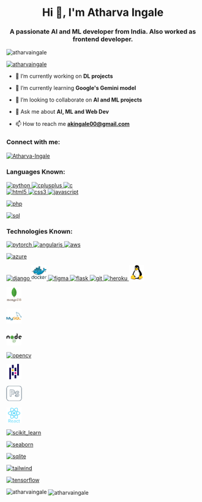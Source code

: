 <h1 align="center">Hi 👋, I'm Atharva Ingale</h1>
<h3 align="center">A passionate AI and ML developer from India. Also worked as frontend developer.</h3>

<p align="left"> <img src="https://komarev.com/ghpvc/?username=atharvaingale&label=Profile%20views&color=0e75b6&style=flat" alt="atharvaingale" /> </p>

<p align="left"> <a href="https://github.com/ryo-ma/github-profile-trophy"><img src="https://github-profile-trophy.vercel.app/?username=atharvaingale" alt="atharvaingale" /></a> </p>

- 🔭 I’m currently working on **DL projects**

- 🌱 I’m currently learning **Google's Gemini model**

- 👯 I’m looking to collaborate on **AI and ML projects**

- 💬 Ask me about **AI, ML and Web Dev**

- 📫 How to reach me **akingale00@gmail.com**

<h3 align="left">Connect with me:</h3>
<p align="left">
<a href="https://linkedin.com/in/atharva-ingale" target="blank"><img align="center" src="https://www.vectorlogo.zone/logos/linkedin/linkedin-icon.svg" alt="Atharva-Ingale" height="50" width="50" /></a>
</p>

<h3 align="left">Languages Known:</h3>
<p> 

<a href="https://www.python.org/" target="_blank" rel="noreferrer"> 
<img src="https://github.com/AtharvaIngale/AtharvaIngale/assets/94461630/e828d176-9b90-4dbb-bf3f-7bf140b65234" alt="python" width="150" height="150" style= "Padding: 10px,20px;"/> </a>
  
  
<a href="https://www.w3schools.com/cpp/" target="_blank" rel="noreferrer"> 
<img src="https://github.com/AtharvaIngale/AtharvaIngale/assets/94461630/0d4e0406-a802-4525-b436-c8b95c34d90b" alt="cplusplus" width="150" height="150" style= "Padding: 10px,20px;"/> </a>


<a href="https://www.cprogramming.com/" target="_blank" rel="noreferrer"> 
<img src="https://github.com/AtharvaIngale/AtharvaIngale/assets/94461630/59351087-f7ed-442a-8bd0-b8e16e19e375" alt="c" width="150" height="150" style= "Padding: 10px,20px;"/> </a>

<br>

<a href="https://www.w3.org/html/" target="_blank" rel="noreferrer"> 
<img src="https://github.com/AtharvaIngale/AtharvaIngale/assets/94461630/36cc6f03-ea9b-4fb7-891c-8a0560a9da0a" alt="html5" width="150" height="150" style= "Padding: 10px,20px;"/> </a>

<a href="https://www.w3schools.com/css/" target="_blank" rel="noreferrer"> 
<img src="https://www.vectorlogo.zone/logos/w3_css/w3_css-official.svg" alt="css3" width="150" height="150" style= "Padding: 10px,20px;"/> </a> 

<a href="https://developer.mozilla.org/en-US/docs/Web/JavaScript" target="_blank" rel="noreferrer"> 
<img src="https://github.com/AtharvaIngale/AtharvaIngale/assets/94461630/118f1e6c-a1c2-4cd3-8497-1a76459bccee" alt="javascript" width="150" height="150" style= "Padding: 10px,20px;"/> </a> 

<a href="https://www.php.net" target="_blank" rel="noreferrer"> <img src="https://github.com/AtharvaIngale/AtharvaIngale/assets/94461630/156d421c-063c-48a4-a5b0-83817a31ec91" alt="php" width="150" height="150" style= "Padding: 10px,20px;"/> </a>

<a href="https://www.php.net" target="_blank" rel="noreferrer"> <img src="https://github.com/AtharvaIngale/AtharvaIngale/assets/94461630/08935ba7-dc4d-4f47-8259-5e1fb94f5ff" alt="sql" width="150" height="150" style= "Padding: 10px,20px;"/> </a>

</p>

<h3 align="left">Technologies Known:</h3>
<p align="left"> 

<a href="https://pytorch.org/" target="_blank" rel="noreferrer"> 
<img src="https://www.vectorlogo.zone/logos/pytorch/pytorch-icon.svg" alt="pytorch" width="40" height="40"/> </a> 
 
<a href="https://angular.io" target="_blank" rel="noreferrer"> 
<img src="https://www.vectorlogo.zone/logos/angular/angular-ar21.svg" alt="angularjs" width="250" height="150" Padding: 10px,10px;/> </a> 
  
<a href="https://aws.amazon.com" target="_blank" rel="noreferrer"> 
<img src="https://www.vectorlogo.zone/logos/amazon_aws/amazon_aws-ar21.svg" alt="aws" width="250" height="150" Padding: 10px,10px;/> </a>
 
<a href="https://azure.microsoft.com/en-in/" target="_blank" rel="noreferrer"> <img src="https://www.vectorlogo.zone/logos/microsoft_azure/microsoft_azure-ar21.svg" alt="azure" width="250" height="150"/> </a> <br>
    
<a href="https://www.djangoproject.com/" target="_blank" rel="noreferrer"> 
<img src="https://cdn.worldvectorlogo.com/logos/django.svg" alt="django" width="40" height="40"/> </a> 

<a href="https://www.docker.com/" target="_blank" rel="noreferrer">
<img src="https://raw.githubusercontent.com/devicons/devicon/master/icons/docker/docker-original-wordmark.svg" alt="docker" width="40" height="40"/> </a> 

<a href="https://www.figma.com/" target="_blank" rel="noreferrer"> 
<img src="https://www.vectorlogo.zone/logos/figma/figma-icon.svg" alt="figma" width="40" height="40"/> </a> 

<a href="https://flask.palletsprojects.com/" target="_blank" rel="noreferrer"> 
<img src="https://www.vectorlogo.zone/logos/pocoo_flask/pocoo_flask-icon.svg" alt="flask" width="40" height="40"/> </a> 

<a href="https://git-scm.com/" target="_blank" rel="noreferrer"> 
<img src="https://www.vectorlogo.zone/logos/git-scm/git-scm-icon.svg" alt="git" width="40" height="40"/> </a> 

<a href="https://heroku.com" target="_blank" rel="noreferrer"> 
<img src="https://www.vectorlogo.zone/logos/heroku/heroku-icon.svg" alt="heroku" width="40" height="40"/> </a> 

<a href="https://www.linux.org/" target="_blank" rel="noreferrer"> 
<img src="https://raw.githubusercontent.com/devicons/devicon/master/icons/linux/linux-original.svg" alt="linux" width="40" height="40"/> </a> 

<a href="https://www.mongodb.com/" target="_blank" rel="noreferrer"> <img src="https://raw.githubusercontent.com/devicons/devicon/master/icons/mongodb/mongodb-original-wordmark.svg" alt="mongodb" width="40" height="40"/> </a>

<a href="https://www.mysql.com/" target="_blank" rel="noreferrer"> <img src="https://raw.githubusercontent.com/devicons/devicon/master/icons/mysql/mysql-original-wordmark.svg" alt="mysql" width="40" height="40"/> </a> 

<a href="https://nodejs.org" target="_blank" rel="noreferrer"> <img src="https://raw.githubusercontent.com/devicons/devicon/master/icons/nodejs/nodejs-original-wordmark.svg" alt="nodejs" width="40" height="40"/> </a> 

<a href="https://opencv.org/" target="_blank" rel="noreferrer"> <img src="https://www.vectorlogo.zone/logos/opencv/opencv-icon.svg" alt="opencv" width="40" height="40"/> </a> 
  
  <a href="https://pandas.pydata.org/" target="_blank" rel="noreferrer"> <img src="https://raw.githubusercontent.com/devicons/devicon/2ae2a900d2f041da66e950e4d48052658d850630/icons/pandas/pandas-original.svg" alt="pandas" width="40" height="40"/> </a> 
    
  <a href="https://www.photoshop.com/en" target="_blank" rel="noreferrer"> <img src="https://raw.githubusercontent.com/devicons/devicon/master/icons/photoshop/photoshop-line.svg" alt="photoshop" width="40" height="40"/> </a> 
  
  
  <a href="https://reactjs.org/" target="_blank" rel="noreferrer"> <img src="https://raw.githubusercontent.com/devicons/devicon/master/icons/react/react-original-wordmark.svg" alt="react" width="40" height="40"/> </a> 
  
  <a href="https://scikit-learn.org/" target="_blank" rel="noreferrer"> <img src="https://upload.wikimedia.org/wikipedia/commons/0/05/Scikit_learn_logo_small.svg" alt="scikit_learn" width="40" height="40"/> </a> 
  
  <a href="https://seaborn.pydata.org/" target="_blank" rel="noreferrer"> <img src="https://seaborn.pydata.org/_images/logo-mark-lightbg.svg" alt="seaborn" width="40" height="40"/> </a> 
  
  <a href="https://www.sqlite.org/" target="_blank" rel="noreferrer"> <img src="https://www.vectorlogo.zone/logos/sqlite/sqlite-icon.svg" alt="sqlite" width="40" height="40"/> </a> 

  <a href="https://tailwindcss.com/" target="_blank" rel="noreferrer"> <img src="https://www.vectorlogo.zone/logos/tailwindcss/tailwindcss-icon.svg" alt="tailwind" width="40" height="40"/> </a> 
  
  <a href="https://www.tensorflow.org" target="_blank" rel="noreferrer"> <img src="https://www.vectorlogo.zone/logos/tensorflow/tensorflow-icon.svg" alt="tensorflow" width="40" height="40"/> </a> </p>

<p>
  <img align="left" src="https://github-readme-stats.vercel.app/api/top-langs?username=atharvaingale&show_icons=true&locale=en&layout=compact" alt="atharvaingale" /></p>

<p>&nbsp;<img align="center" src="https://github-readme-stats.vercel.app/api?username=atharvaingale&show_icons=true&locale=en" alt="atharvaingale" /></p>
